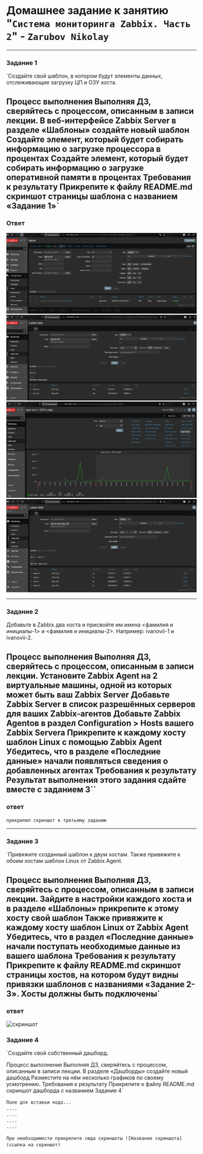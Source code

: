 # Домашнее задание к занятию "`Система мониторинга Zabbix. Часть 2`" - `Zarubov Nikolay`
---


### Задание 1

`Создайте свой шаблон, в котором будут элементы данных, отслеживающие загрузку ЦП и ОЗУ хоста.

Процесс выполнения
Выполняя ДЗ, сверяйтесь с процессом, описанным в записи лекции.
В веб-интерфейсе Zabbix Server в разделе «Шаблоны» создайте новый шаблон
Создайте элемент, который будет собирать информацию о загрузке процессора в процентах
Создайте элемент, который будет собирать информацию о загрузке оперативной памяти в процентах
Требования к результату
 Прикрепите к файлу README.md скриншот страницы шаблона с названием «Задание 1»`
 ---
 ### Ответ

![скриншот](https://github.com/nvzar/-Zabbix.--2-8-03-hw/blob/main/screenshot%201%202025-07-18%20144814.png)
![скриншот](https://github.com/nvzar/-Zabbix.--2-8-03-hw/blob/main/screenshot%202%202025-07-18%20183508.png)
![скриншот](https://github.com/nvzar/-Zabbix.--2-8-03-hw/blob/main/screenshot%205%202025-07-18%20183743.png)
![скриншот](https://github.com/nvzar/-Zabbix.--2-8-03-hw/blob/main/screenshot%208%202025-07-18%20184316.png)

---

### Задание 2

Добавьте в Zabbix два хоста и присвойте им имена <фамилия и инициалы-1> и <фамилия и инициалы-2>. Например: ivanovii-1 и ivanovii-2.

Процесс выполнения
Выполняя ДЗ, сверяйтесь с процессом, описанным в записи лекции.
Установите Zabbix Agent на 2 виртуальные машины, одной из которых может быть ваш Zabbix Server
Добавьте Zabbix Server в список разрешённых серверов для ваших Zabbix-агентов
Добавьте Zabbix Agentов в раздел Configuration > Hosts вашего Zabbix Servera
Прикрепите к каждому хосту шаблон Linux с помощью Zabbix Agent
Убедитесь, что в разделе «Последние данные» начали появляться сведения о добавленных агентах
Требования к результату
 Результат выполнения этого задания сдайте вместе с заданием 3``
---
### ответ

`прикрипил скриншот к третьему заданию` 


---

### Задание 3

`Привяжите созданный шаблон к двум хостам. Также привяжите к обоим хостам шаблон Linux от Zabbix Agent.

Процесс выполнения
Выполняя ДЗ, сверяйтесь с процессом, описанным в записи лекции.
Зайдите в настройки каждого хоста и в разделе «Шаблоны» прикрепите к этому хосту свой шаблон
Также привяжите к каждому хосту шаблон Linux от Zabbix Agent
Убедитесь, что в раздел «Последние данные» начали поступать необходимые данные из вашего шаблона
Требования к результату
 Прикрепите к файлу README.md скриншот страницы хостов, на котором будут видны привязки шаблонов с названиями «Задание 2-3». Хосты должны быть подключены`
---

### ответ

![скриншот](https://github.com/nvzar/-Zabbix.--2-8-03-hw/blob/main/screenshot%2010%202025-07-18%20185215.png)




### Задание 4

`Создайте свой собственный дашборд.

Процесс выполнения Выполняя ДЗ, сверяйтесь с процессом, описанным в записи лекции. В разделе «Дашборды» создайте новый дашборд Разместите на нём несколько графиков по своему усмотрению. Требования к результату Прикрепите к файлу README.md скриншот дашборда с названием Задание 4`

```
Поле для вставки кода...
....
....
....
....
```

`При необходимости прикрепитe сюда скриншоты
![Название скриншота](ссылка на скриншот)`
